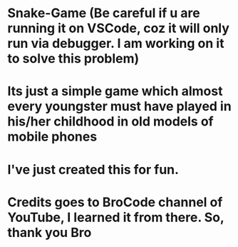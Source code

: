 # Snake-Game (Be careful if u are running it on VSCode, coz it will only run via debugger. I am working on it to solve this problem)

# Its just a simple game which almost every youngster must have played in his/her childhood in old models of mobile phones

# I've just created this for fun. 

# Credits goes to BroCode channel of YouTube, I learned it from there. So, thank you Bro
